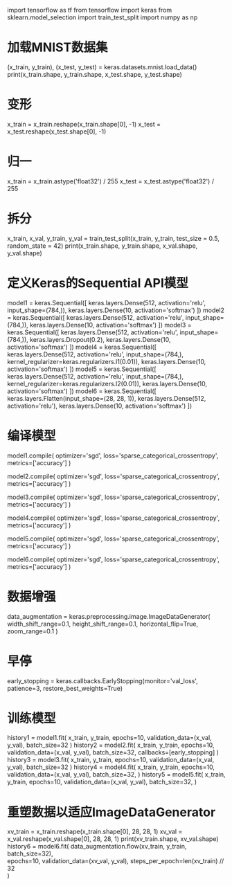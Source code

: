 import tensorflow as tf
from tensorflow import keras
from sklearn.model_selection import train_test_split
import numpy as np
# 加载MNIST数据集
(x_train, y_train), (x_test, y_test) = keras.datasets.mnist.load_data()
print(x_train.shape, y_train.shape, x_test.shape, y_test.shape)
# 变形
x_train = x_train.reshape(x_train.shape[0], -1)
x_test = x_test.reshape(x_test.shape[0], -1)
# 归一
x_train = x_train.astype('float32') / 255
x_test = x_test.astype('float32') / 255
# 拆分
x_train, x_val, y_train, y_val = train_test_split(x_train, y_train, test_size = 0.5, random_state = 42)
print(x_train.shape, y_train.shape, x_val.shape, y_val.shape)
# 定义Keras的Sequential API模型
model1 = keras.Sequential([
    keras.layers.Dense(512, activation='relu', input_shape=(784,)),
    keras.layers.Dense(10, activation='softmax')
])
model2 = keras.Sequential([
    keras.layers.Dense(512, activation='relu', input_shape=(784,)),
    keras.layers.Dense(10, activation='softmax')
])
model3 = keras.Sequential([
    keras.layers.Dense(512, activation='relu', input_shape=(784,)),
    keras.layers.Dropout(0.2),
    keras.layers.Dense(10, activation='softmax')
])
model4 = keras.Sequential([
    keras.layers.Dense(512, activation='relu', input_shape=(784,), kernel_regularizer=keras.regularizers.l1(0.01)),
    keras.layers.Dense(10, activation='softmax')
])
model5 = keras.Sequential([
    keras.layers.Dense(512, activation='relu', input_shape=(784,), kernel_regularizer=keras.regularizers.l2(0.01)),
    keras.layers.Dense(10, activation='softmax')
])
model6 = keras.Sequential([
    keras.layers.Flatten(input_shape=(28, 28, 1)), 
    keras.layers.Dense(512, activation='relu'),
    keras.layers.Dense(10, activation='softmax')
])
# 编译模型
model1.compile(
    optimizer='sgd',
    loss='sparse_categorical_crossentropy',
    metrics=['accuracy']
)

model2.compile(
    optimizer='sgd',
    loss='sparse_categorical_crossentropy',
    metrics=['accuracy']
)

model3.compile(
    optimizer='sgd',
    loss='sparse_categorical_crossentropy',
    metrics=['accuracy']
)

model4.compile(
    optimizer='sgd',
    loss='sparse_categorical_crossentropy',
    metrics=['accuracy']
)

model5.compile(
    optimizer='sgd',
    loss='sparse_categorical_crossentropy',
    metrics=['accuracy']
)

model6.compile(
    optimizer='sgd',
    loss='sparse_categorical_crossentropy',
    metrics=['accuracy']
)
# 数据增强
data_augmentation = keras.preprocessing.image.ImageDataGenerator(
    width_shift_range=0.1,
    height_shift_range=0.1,
    horizontal_flip=True,
    zoom_range=0.1
)
# 早停
early_stopping = keras.callbacks.EarlyStopping(monitor='val_loss', patience=3, restore_best_weights=True)
# 训练模型
history1 = model1.fit(
    x_train, y_train,
    epochs=10,
    validation_data=(x_val, y_val),
    batch_size=32
)
history2 = model2.fit(
    x_train, y_train,
    epochs=10,
    validation_data=(x_val, y_val),
    batch_size=32,
    callbacks=[early_stopping]
)
history3 = model3.fit(
    x_train, y_train,
    epochs=10,
    validation_data=(x_val, y_val),
    batch_size=32
)
history4 = model4.fit(
    x_train, y_train,
    epochs=10,
    validation_data=(x_val, y_val),
    batch_size=32,
)
history5 = model5.fit(
    x_train, y_train,
    epochs=10,
    validation_data=(x_val, y_val),
    batch_size=32,
)
# 重塑数据以适应ImageDataGenerator
xv_train = x_train.reshape(x_train.shape[0], 28, 28, 1)
xv_val = x_val.reshape(x_val.shape[0], 28, 28, 1)
print(xv_train.shape, xv_val.shape)
history6 = model6.fit(
    data_augmentation.flow(xv_train, y_train, batch_size=32),  
    epochs=10,
    validation_data=(xv_val, y_val), 
    steps_per_epoch=len(xv_train) // 32  
)
